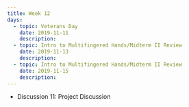 ```yaml
---
title: Week 12
days:
  - topic: Veterans Day
    date: 2019-11-11
    description: 
  - topic: Intro to Multifingered Hands/Midterm II Review
    date: 2019-11-13
    description: 
  - topic: Intro to Multifingered Hands/Midterm II Review
    date: 2019-11-15
    description: 
---
```


- Discussion 11: Project Discussion
